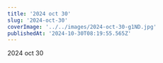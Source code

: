 ```yaml
---
title: '2024 oct 30'
slug: '2024-oct-30'
coverImage: '../../images/2024-oct-30-g1ND.jpg'
publishedAt: '2024-10-30T08:19:55.565Z'
---
```


2024 oct 30
